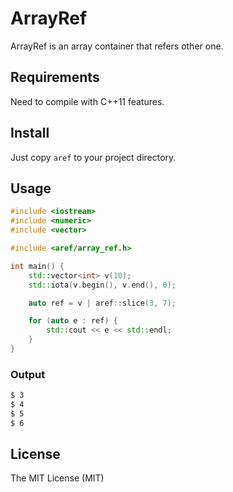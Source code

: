 # ArrayRef

ArrayRef is an array container that refers other one.

## Requirements

Need to compile with C++11 features.

## Install

Just copy `aref` to your project directory.

## Usage

```cpp
#include <iostream>
#include <numeric>
#include <vector>

#include <aref/array_ref.h>

int main() {
    std::vector<int> v(10);
    std::iota(v.begin(), v.end(), 0);

    auto ref = v | aref::slice(3, 7);

    for (auto e : ref) {
        std::cout << e << std::endl;
    }
}
```

### Output

```bash
$ 3
$ 4
$ 5
$ 6
```

## License

The MIT License (MIT)

